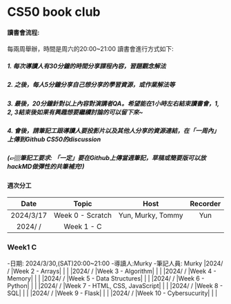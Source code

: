# CS50 book club



#### 讀書會流程:
每兩周舉辦，時間是周六的20:00~21:00
讀書會進行方式如下:

##### 1. 每次導讀人有30分鐘的時間分享課程內容，習題觀念解法
##### 2. 之後，每人5分鐘分享自己想分享的學習資源，或作業解法等
##### 3. 最後，20分鐘針對以上內容對演講者QA。希望能在1小時左右結束讀書會，1, 2, 3結束後如果有興趣想要繼續討論的可以留下來~
##### 4. 會後，請筆記工跟導讀人要投影片以及其他人分享的資源連結，在「一周內」上傳到Github CS50的discussion
##### (👉🏼筆記工要求: 「一定」要在Github上傳當週筆記，草稿或簡要版可以放hackMD做彈性的共筆補充!)

#### 週次分工
|Date     |Topic  |Host    |Recorder  |
|:-------:|:------:|:------:|:------:|
|2024/3/17|Week 0 - Scratch|Yun, Murky, Tommy|Yun|
|2024/ / |Week 1 - C|  |  |
###    Week1 C    </br>
-日期: 2024/3/30,(SAT)20:00~21:00
-導讀人:Murky
-筆記人員: Murky
|2024/ / |Week 2 - Arrays|  |  |
|2024/ / |Week 3 - Algorithm|  |  |
|2024/ / |Week 4 - Memory|  |  |
|2024/ / |Week 5 - Data Structures|  |  |
|2024/ / |Week 6 - Python|  |  |
|2024/ / |Week 7 - HTML, CSS, JavaScript|  |  |
|2024/ / |Week 8 - SQL|  |  |
|2024/ / |Week 9 - Flask|  |  |
|2024/ / |Week 10 - Cybersucurity|  |  |
